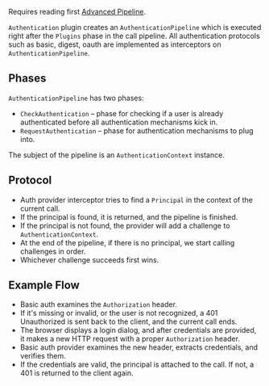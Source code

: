[//]: # (title: Authentication)

<include from="lib.topic" element-id="outdated_warning"/>

Requires reading first [Advanced Pipeline](Pipelines.md).

`Authentication` plugin creates an `AuthenticationPipeline` which is executed right after the `Plugins` phase
in the call pipeline. All authentication protocols such as basic, digest, oauth are implemented as interceptors on `AuthenticationPipeline`.

## Phases

`AuthenticationPipeline` has two phases:

* `CheckAuthentication` – phase for checking if a user is already authenticated before all authentication mechanisms kick in.
* `RequestAuthentication` – phase for authentication mechanisms to plug into.

The subject of the pipeline is an `AuthenticationContext` instance.

## Protocol

* Auth provider interceptor tries to find a `Principal` in the context of the current call.
* If the principal is found, it is returned, and the pipeline is finished.
* If the principal is not found, the provider will add a challenge to `AuthenticationContext`.
* At the end of the pipeline, if there is no principal, we start calling challenges in order.
* Whichever challenge succeeds first wins. 

## Example Flow

* Basic auth examines the `Authorization` header. 
* If it's missing or invalid, or the user is not recognized, a 401 Unauthorized is sent back to the client, and the current call ends.
* The browser displays a login dialog, and after credentials are provided, it makes a new HTTP request with a proper `Authorization` header.
* Basic auth provider examines the new header, extracts credentials, and verifies them. 
* If the credentials are valid, the principal is attached to the call. If not, a 401 is returned to the client again.